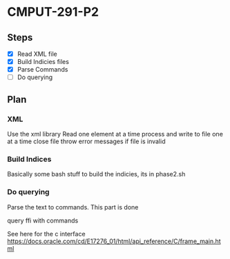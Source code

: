 # CMPUT-291-P2
## Steps
- [x] Read XML file
- [x] Build Indicies files
- [x] Parse Commands
- [ ] Do querying

## Plan
### XML
Use the xml library
Read one element at a time
process and write to file one at a time
close file
throw error messages if file is invalid

### Build Indices
Basically some bash stuff to build the indicies, its in phase2.sh

### Do querying
Parse the text to commands. This part is done

query ffi with commands

See here for the c interface
https://docs.oracle.com/cd/E17276_01/html/api_reference/C/frame_main.html
